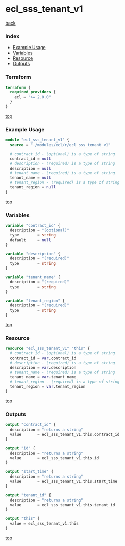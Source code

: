 # ecl_sss_tenant_v1

[back](../ecl.md)

### Index

- [Example Usage](#example-usage)
- [Variables](#variables)
- [Resource](#resource)
- [Outputs](#outputs)

### Terraform

```terraform
terraform {
  required_providers {
    ecl = ">= 2.0.0"
  }
}
```

[top](#index)

### Example Usage

```terraform
module "ecl_sss_tenant_v1" {
  source = "./modules/ecl/r/ecl_sss_tenant_v1"

  # contract_id - (optional) is a type of string
  contract_id = null
  # description - (required) is a type of string
  description = null
  # tenant_name - (required) is a type of string
  tenant_name = null
  # tenant_region - (required) is a type of string
  tenant_region = null
}
```

[top](#index)

### Variables

```terraform
variable "contract_id" {
  description = "(optional)"
  type        = string
  default     = null
}

variable "description" {
  description = "(required)"
  type        = string
}

variable "tenant_name" {
  description = "(required)"
  type        = string
}

variable "tenant_region" {
  description = "(required)"
  type        = string
}
```

[top](#index)

### Resource

```terraform
resource "ecl_sss_tenant_v1" "this" {
  # contract_id - (optional) is a type of string
  contract_id = var.contract_id
  # description - (required) is a type of string
  description = var.description
  # tenant_name - (required) is a type of string
  tenant_name = var.tenant_name
  # tenant_region - (required) is a type of string
  tenant_region = var.tenant_region
}
```

[top](#index)

### Outputs

```terraform
output "contract_id" {
  description = "returns a string"
  value       = ecl_sss_tenant_v1.this.contract_id
}

output "id" {
  description = "returns a string"
  value       = ecl_sss_tenant_v1.this.id
}

output "start_time" {
  description = "returns a string"
  value       = ecl_sss_tenant_v1.this.start_time
}

output "tenant_id" {
  description = "returns a string"
  value       = ecl_sss_tenant_v1.this.tenant_id
}

output "this" {
  value = ecl_sss_tenant_v1.this
}
```

[top](#index)